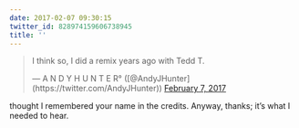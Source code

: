 ```yaml
---
date: 2017-02-07 09:30:15
twitter_id: 828974159606738945
title: ''
---
```


<blockquote class="twitter-tweet"><p lang="en" dir="ltr">I think so, I did a remix years ago with Tedd T.</p>&mdash; A N D Y H U N T E R° ([@AndyJHunter](https://twitter.com/AndyJHunter)) <a href="https://twitter.com/AndyJHunter/status/828973776184475648?ref_src=twsrc%5Etfw">February 7, 2017</a></blockquote>
<script async src="https://platform.twitter.com/widgets.js" charset="utf-8"></script>

thought I remembered your name in the credits. Anyway, thanks; it’s what I needed to hear.

